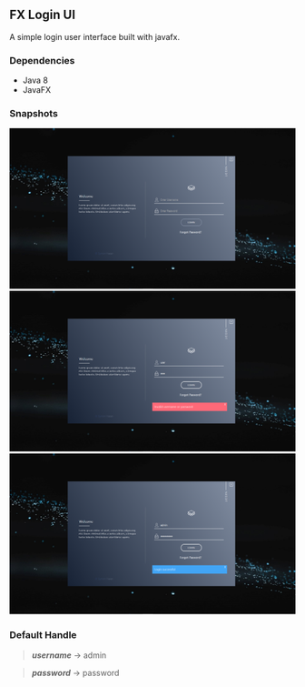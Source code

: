 ## FX Login UI
A simple login user interface built with javafx. 

### Dependencies
* Java 8
* JavaFX

### Snapshots
![snap 1](snapshot/1.png)
![snap 2](snapshot/2.png)
![snap 3](snapshot/3.png)

### Default Handle
> ***username*** -> admin

> ***password*** -> password
